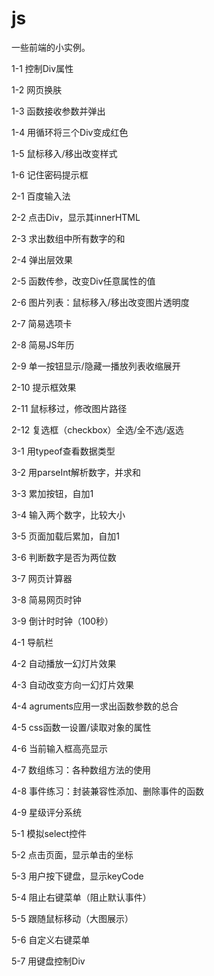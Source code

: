 # js

一些前端的小实例。

1-1 控制Div属性

1-2 网页换肤

1-3 函数接收参数并弹出

1-4 用循环将三个Div变成红色

1-5 鼠标移入/移出改变样式

1-6 记住密码提示框

2-1 百度输入法

2-2 点击Div，显示其innerHTML

2-3 求出数组中所有数字的和

2-4 弹出层效果

2-5 函数传参，改变Div任意属性的值

2-6 图片列表：鼠标移入/移出改变图片透明度

2-7 简易选项卡

2-8 简易JS年历

2-9 单一按钮显示/隐藏一播放列表收缩展开

2-10 提示框效果

2-11 鼠标移过，修改图片路径

2-12 复选框（checkbox）全选/全不选/返选

3-1 用typeof查看数据类型

3-2 用parseInt解析数字，并求和

3-3 累加按钮，自加1

3-4 输入两个数字，比较大小

3-5 页面加载后累加，自加1

3-6 判断数字是否为两位数

3-7 网页计算器

3-8 简易网页时钟

3-9 倒计时时钟（100秒）

4-1 导航栏

4-2 自动播放一幻灯片效果

4-3 自动改变方向一幻灯片效果

4-4 agruments应用一求出函数参数的总合

4-5 css函数一设置/读取对象的属性

4-6 当前输入框高亮显示

4-7 数组练习：各种数组方法的使用

4-8 事件练习：封装兼容性添加、删除事件的函数

4-9 星级评分系统

5-1 模拟select控件

5-2 点击页面，显示单击的坐标

5-3 用户按下键盘，显示keyCode

5-4 阻止右键菜单（阻止默认事件）

5-5 跟随鼠标移动（大图展示）

5-6 自定义右键菜单

5-7 用键盘控制Div

